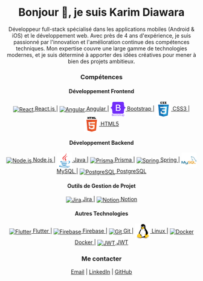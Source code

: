 <h1 align="center">Bonjour 👋, je suis Karim Diawara</h1>
<p align="center">
  Développeur full-stack spécialisé dans les applications mobiles (Android & iOS) et le développement web. Avec près de 4 ans d'expérience, je suis passionné par l'innovation et l'amélioration continue des compétences techniques. Mon expertise couvre une large gamme de technologies modernes, et je suis déterminé à apporter des idées créatives pour mener à bien des projets ambitieux.
</p>

<h3 align="center">Compétences</h3>

<h4 align="center">Développement Frontend</h4>
<p align="center">
  <a href="https://reactjs.org/" target="_blank" rel="noreferrer">
    <img src="https://upload.wikimedia.org/wikipedia/commons/a/a7/React-icon.svg" alt="React" width="40" height="40" style="vertical-align: middle;"/>
    React.js
  </a> |
  <a href="https://angular.io" target="_blank" rel="noreferrer">
    <img src="https://angular.io/assets/images/logos/angular/angular.svg" alt="Angular" width="40" height="40" style="vertical-align: middle;"/>
    Angular
  </a> |
  <a href="https://getbootstrap.com" target="_blank" rel="noreferrer">
    <img src="https://raw.githubusercontent.com/devicons/devicon/master/icons/bootstrap/bootstrap-plain-wordmark.svg" alt="Bootstrap" width="40" height="40" style="vertical-align: middle;"/>
    Bootstrap
  </a> |
  <a href="https://www.w3schools.com/css/" target="_blank" rel="noreferrer">
    <img src="https://raw.githubusercontent.com/devicons/devicon/master/icons/css3/css3-original-wordmark.svg" alt="CSS3" width="40" height="40" style="vertical-align: middle;"/>
    CSS3
  </a> |
  <a href="https://www.w3.org/html/" target="_blank" rel="noreferrer">
    <img src="https://raw.githubusercontent.com/devicons/devicon/master/icons/html5/html5-original-wordmark.svg" alt="HTML5" width="40" height="40" style="vertical-align: middle;"/>
    HTML5
  </a>
</p>

<h4 align="center">Développement Backend</h4>
<p align="center">
  <a href="https://nodejs.org/" target="_blank" rel="noreferrer">
    <img src="https://nodejs.org/static/images/logo.svg" alt="Node.js" width="40" height="40" style="vertical-align: middle;"/>
    Node.js
  </a> |
  <a href="https://www.java.com" target="_blank" rel="noreferrer">
    <img src="https://raw.githubusercontent.com/devicons/devicon/master/icons/java/java-original.svg" alt="Java" width="40" height="40" style="vertical-align: middle;"/>
    Java
  </a> |
  <a href="https://www.prisma.io/" target="_blank" rel="noreferrer">
    <img src="[https://www.prisma.io/images/prisma-logo.svg](https://prismalens.vercel.app/header/logo-white.svg)" alt="Prisma" width="40" height="40" style="vertical-align: middle;"/>
    Prisma
  </a> |
  <a href="https://spring.io/" target="_blank" rel="noreferrer">
    <img src="https://spring.io/images/spring.svg" alt="Spring" width="40" height="40" style="vertical-align: middle;"/>
    Spring
  </a> |
  <a href="https://www.mysql.com/" target="_blank" rel="noreferrer">
    <img src="https://raw.githubusercontent.com/devicons/devicon/master/icons/mysql/mysql-original-wordmark.svg" alt="MySQL" width="40" height="40" style="vertical-align: middle;"/>
    MySQL
  </a> |
  <a href="https://www.postgresql.org/" target="_blank" rel="noreferrer">
    <img src="https://www.vectorlogo.zone/logos/postgresql/postgresql-icon.svg" alt="PostgreSQL" width="40" height="40" style="vertical-align: middle;"/>
    PostgreSQL
  </a>
</p>

<h4 align="center">Outils de Gestion de Projet</h4>
<p align="center">
  <a href="https://www.atlassian.com/software/jira" target="_blank" rel="noreferrer">
    <img src="https://wac-cdn.atlassian.com/dam/jcr:832b7d1e-cf7b-4d2b-bb08-0f30e01370d2/jira_logo.svg" alt="Jira" width="40" height="40" style="vertical-align: middle;"/>
    Jira
  </a> |
  <a href="https://www.notion.so/" target="_blank" rel="noreferrer">
    <img src="https://www.notion.so/front-static/assets/notion-logo.svg" alt="Notion" width="40" height="40" style="vertical-align: middle;"/>
    Notion
  </a>
</p>

<h4 align="center">Autres Technologies</h4>
<p align="center">
  <a href="https://flutter.dev" target="_blank" rel="noreferrer">
    <img src="https://upload.wikimedia.org/wikipedia/commons/1/17/Flutter_logo_2021.svg" alt="Flutter" width="40" height="40" style="vertical-align: middle;"/>
    Flutter
  </a> |
  <a href="https://firebase.google.com/" target="_blank" rel="noreferrer">
    <img src="https://www.vectorlogo.zone/logos/firebase/firebase-icon.svg" alt="Firebase" width="40" height="40" style="vertical-align: middle;"/>
    Firebase
  </a> |
  <a href="https://git-scm.com/" target="_blank" rel="noreferrer">
    <img src="https://www.vectorlogo.zone/logos/git-scm/git-scm-icon.svg" alt="Git" width="40" height="40" style="vertical-align: middle;"/>
    Git
  </a> |
  <a href="https://www.linux.org/" target="_blank" rel="noreferrer">
    <img src="https://raw.githubusercontent.com/devicons/devicon/master/icons/linux/linux-original.svg" alt="Linux" width="40" height="40" style="vertical-align: middle;"/>
    Linux
  </a> |
  <a href="https://www.docker.com/" target="_blank" rel="noreferrer">
    <img src="https://www.vectorlogo.zone/logos/docker/docker-ar21.svg" alt="Docker" width="70" height="55" style="vertical-align: middle;"/>
    Docker
  </a> |
  <a href="https://jwt.io/" target="_blank" rel="noreferrer">
    <img src="https://jwt.io/img/logo.svg" alt="JWT" width="50" height="50" style="vertical-align: middle;"/>
    JWT
  </a>
</p>

<h3 align="center">Me contacter</h3>
<p align="center">
  <a href="mailto:karim.diawara@example.com">Email</a> |
  <a href="https://www.linkedin.com/in/karim-diawara/" target="_blank" rel="noreferrer">LinkedIn</a> |
  <a href="https://github.com/karim-diawara" target="_blank" rel="noreferrer">GitHub</a>
</p>
